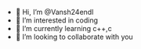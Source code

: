 - 👋 Hi, I’m @Vansh24endl
- 👀 I’m interested in coding 
- 🌱 I’m currently learning c++,c
- 💞️ I’m looking to collaborate with you 
